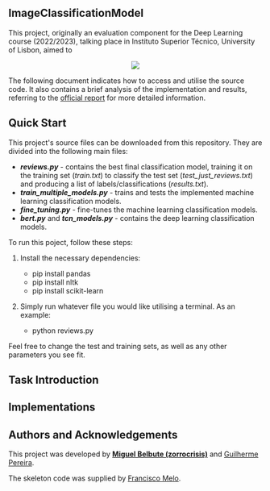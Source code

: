 ## **ImageClassificationModel**
This project, originally an evaluation component for the Deep Learning course (2022/2023), talking place in Instituto Superior Técnico, University of Lisbon, aimed to 

<p align="center">
  <img src="https://github.com/user-attachments/assets/970eb12e-2859-479c-89a4-824c4d121b0e"/>
</p>

The following document indicates how to access and utilise the source code. It also contains a brief analysis of the implementation and results, referring to the [official report](https://github.com/zorrocrisis/NaturalLanguageClassificationModel/blob/main/FinalReport.pdf) for more detailed information.

## **Quick Start**
This project's source files can be downloaded from this repository. They are divided into the following main files:
- ***reviews.py*** - contains the best final classification model, training it on the training set (*train.txt*) to classify the test set (*test_just_reviews.txt*) and producing a list of labels/classifications (*results.txt*).
- ***train_multiple_models.py*** - trains and tests the implemented machine learning classification models.
- ***fine_tuning.py*** - fine-tunes the machine learning classification models.
- ***bert.py*** and ***tcn_models.py*** - contains the deep learning classification models.

To run this poject, follow these steps:
1. Install the necessary dependencies:
     - pip install pandas
     - pip install nltk
     - pip install scikit-learn
  
2. Simply run whatever file you would like utilising a terminal. As an example:
     - python reviews.py
  
Feel free to change the test and training sets, as well as any other parameters you see fit.

## **Task Introduction**

## **Implementations**

## **Authors and Acknowledgements**
This project was developed by **[Miguel Belbute (zorrocrisis)](https://github.com/zorrocrisis)** and [Guilherme Pereira](https://github.com/the-Kob).

The skeleton code was supplied by [Francisco Melo](fmelo@inesc-id.pt).
